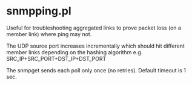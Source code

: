# snmpping.pl

Useful for troubleshooting aggregated links to prove packet loss (on a member link) where ping may not.

The UDP source port increases incrementally which should hit different member links depending on the hashing algorithm e.g. SRC_IP+SRC_PORT+DST_IP+DST_PORT

The snmpget sends each poll only once (no retries). Default timeout is 1 sec.


